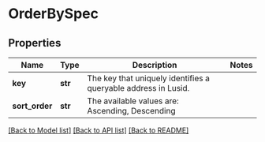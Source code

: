 # OrderBySpec

## Properties
Name | Type | Description | Notes
------------ | ------------- | ------------- | -------------
**key** | **str** | The key that uniquely identifies a queryable address in Lusid. | 
**sort_order** | **str** | The available values are: Ascending, Descending | 

[[Back to Model list]](../README.md#documentation-for-models) [[Back to API list]](../README.md#documentation-for-api-endpoints) [[Back to README]](../README.md)


